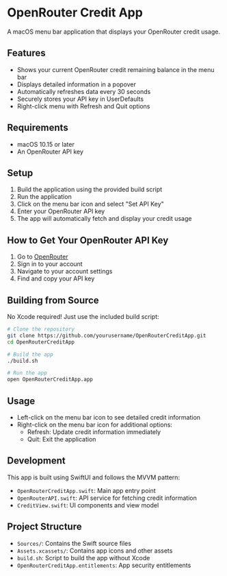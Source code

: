 # OpenRouter Credit App

A macOS menu bar application that displays your OpenRouter credit usage.

## Features

- Shows your current OpenRouter credit remaining balance in the menu bar
- Displays detailed information in a popover
- Automatically refreshes data every 30 seconds
- Securely stores your API key in UserDefaults
- Right-click menu with Refresh and Quit options

## Requirements

- macOS 10.15 or later
- An OpenRouter API key

## Setup

1. Build the application using the provided build script
2. Run the application
3. Click on the menu bar icon and select "Set API Key"
4. Enter your OpenRouter API key
5. The app will automatically fetch and display your credit usage

## How to Get Your OpenRouter API Key

1. Go to [OpenRouter](https://openrouter.ai/)
2. Sign in to your account
3. Navigate to your account settings
4. Find and copy your API key

## Building from Source

No Xcode required! Just use the included build script:

```bash
# Clone the repository
git clone https://github.com/yourusername/OpenRouterCreditApp.git
cd OpenRouterCreditApp

# Build the app
./build.sh

# Run the app
open OpenRouterCreditApp.app
```

## Usage

- Left-click on the menu bar icon to see detailed credit information
- Right-click on the menu bar icon for additional options:
  - Refresh: Update credit information immediately
  - Quit: Exit the application

## Development

This app is built using SwiftUI and follows the MVVM pattern:
- `OpenRouterCreditApp.swift`: Main app entry point
- `OpenRouterAPI.swift`: API service for fetching credit information
- `CreditView.swift`: UI components and view model

## Project Structure

- `Sources/`: Contains the Swift source files
- `Assets.xcassets/`: Contains app icons and other assets
- `build.sh`: Script to build the app without Xcode
- `OpenRouterCreditApp.entitlements`: App security entitlements